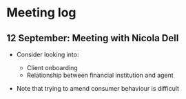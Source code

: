 # Meeting log

## 12 September: Meeting with Nicola Dell

- Consider looking into:
	- Client onboarding
	- Relationship between financial institution and agent

- Note that trying to amend consumer behaviour is difficult
